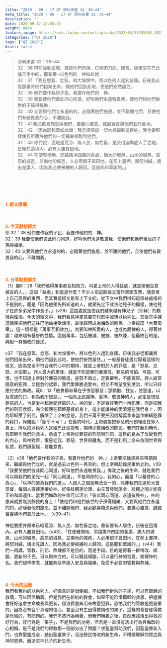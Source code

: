 ```yaml
---
title: "2020 - 09 - 17 QT 耶利米書 32：36~44"
meta_title: "2020 - 09 - 17 QT 耶利米書 32：36~44"
description: ""
date: 2020-09-17 12:55:45
weight: 8484
feature_image: https://cmtc.tw/wp-content/uploads/2022/03/15235392_10211799862337740_180693556567566654_o-1.webp
categories: ["QT 2020"]
tags: ["QT 2020"]
draft: false
---
```


<blockquote>耶利米書 32：36~44<br />
32：36 現在論到這城，就是你們所說、已經因刀劍、饑荒、瘟疫交在巴比倫王手中的，耶和華─以色列的　神如此說：<br />
32：37 「我在怒氣、忿怒，和大惱恨中，將以色列人趕到各國。日後我必從那裏將他們招聚出來，領他們回到此地，使他們安然居住。<br />
32：38 他們要作我的子民，我要作他們的　神。<br />
32：39 我要使他們彼此同心同道，好叫他們永遠敬畏我，使他們和他們後世的子孫得福樂，<br />
32：40 又要與他們立永遠的約，必隨著他們施恩，並不離開他們，且使他們有敬畏我的心，不離開我。<br />
32：41 我必歡喜施恩與他們，要盡心盡意、誠誠實實將他們栽於此地。<br />
32：42 「因為耶和華如此說：我怎樣使這一切大禍臨到這百姓，我也要照樣使我所應許他們的一切福樂都臨到他們。<br />
32：43 你們說，這地是荒涼、無人民、無牲畜，是交付迦勒底人手之地。日後在這境內，必有人置買田地。<br />
32：44 在便雅憫地、耶路撒冷四圍的各處、猶大的城邑、山地的城邑、高原的城邑，並南地的城邑，人必用銀子買田地，在契上畫押，將契封緘，請出見證人，因為我必使被擄的人歸回。這是耶和華說的。」</blockquote><br />
&nbsp;<br />
<br />
&nbsp;<br />
<br />
<span style="color: #ff6600;"><strong>1. </strong><strong>經文誦讀</strong></span><br />
<br />
<span style="color: #ff6600;"><strong> </strong></span><br />
<br />
<span style="color: #ff6600;"><strong>2. 今天默想</strong><strong>經文<br />
</strong></span>耶 32：38 他們要作我的子民，我要作他們的　神。<br />
32：39 我要使他們彼此同心同道，好叫他們永遠敬畏我，使他們和他們後世的子孫得福樂。<br />
32：40 又要與他們立永遠的約，必隨著他們施恩，並不離開他們，且使他們有敬畏我的心，不離開我。<br />
<br />
&nbsp;<br />
<br />
<span style="color: #ff6600;"><strong>3. 分享默想經文<br />
</strong></span>（1）羅8：28「我們曉得萬事都互相效力，叫愛上帝的人得益處，就是按他旨意被召的人。」這個「益處」到底是什麼？不少人把這節經文當作空頭支票，隨意填上自己高興的東西，但其實這經文是有上下文的，從下文中我們得知這個益處指的不是別的，而是「因為他預先所知道的人，就預先定下效法他兒子的模樣，使他兒子在許多弟兄中作長子。」（v29）這益處就是使我們越來越有神兒子（耶穌）的模樣與性情。今天的經文中，我們看見神定意要在烈怒中滅絕以色列民，又從其中揀選餘民把他們送往巴他倫接受煉淨，最後歸回成為悔改的餘民。上帝這麼「大費周章」，這一切都是「萬事互相效力」，為要叫神所愛的人，也成為愛神的人，得著益處：越來越有基督的性情。這個萬事，包括被滅、被擄、被熬煉，但最終目的是，興起一群悔改的餘民。<br />
<br />
v37 「我在怒氣、忿怒，和大惱恨中，將以色列人趕到各國。日後我必從那裏將他們招聚出來，領他們回到此地，使他們安然居住。」一般基督徒最討厭看這樣的經文，因為完全不符合我們心中的期待，就是上帝對於人的罪惡，是「怒氣、忿怒、大惱恨」。罪人最大的愚昧，就是不知道罪的嚴重性，罪惡的可怕、可惡、可恨，也不知道上帝對於罪惡的態度，是勢不兩立，定要審判，不能寬容。罪人經常隨意的犯罪，又輕忽的認罪，我們愛罪勝過愛神，但又不希望受到懲治，所以只好應付式的悔改。箴8：13「敬畏耶和華在乎恨惡邪惡；那驕傲、狂妄，並惡道，以及乖謬的口，都為我所恨惡。」一個真正認識神、愛神、敬畏神的人，必定是恨惡罪惡的人，也是愛神超過愛罪惡的人。神的愛，不是容許我們一再犯罪，而是把我們的刑罰忿怒，完全報應在耶穌基督的身上，這才能讓神的愛澆灌在我們身上，因為耶穌受了刑罰，解除了上帝的忿怒。我們千萬不要把因信稱義拿來當作繼續犯罪的藉口，保羅說：「斷乎不可！」在舊約時代，上帝直接把罪惡的刑罰報應在罪人身上，所以把以色列人送給巴比倫管教，期待少數悔改的餘民。我們在新約時代，有耶穌作我們的救主，承擔了上帝對於罪惡的烈怒與刑罰，這目的是為了改變我們的內心，與神對齊，恨惡老我、罪惡、世界與魔鬼，而不是利用上帝來貪圖世界與私慾，我們讀聖經，要能意會。<br />
<br />
（2）v38「他們要作我的子民，我要作他們的　神。」上帝要把餘民將來帶領回來，繼續與他們立約，就是過去以色列一再背約，但上帝興起餘民重新立約。v39「我要使他們彼此同心同道，好叫他們永遠敬畏我。」悔改之後的生命，就是我們可以與我們的弟兄一起「同心同道」，不是同你的心，我的心，而是「以基督的心為心」，「以神的道為我們的道」。人跟人之間是無法合一的，除非我們先連於元首基督，每個人直接連接於神，好像肢體連於頭，由元首發號施令，肢體之間才能真正的和諧運作。當我們悔改的生命可以活出「彼此同心同道、永遠敬畏神」，神的恩典就要臨到餘民的身上：「使他們和他們後世的子孫得福樂、又要與他們立永遠的約，必隨著他們施恩，並不離開他們、我必歡喜施恩與他們，要盡心盡意、誠誠實實將他們栽於此地。」（v39~41）<br />
<br />
神也要應許原來已經荒涼、無人民、無牲畜之地，重新要有人居住，日後在這境內，必有人置買田地。（v43）、「在便雅憫地、耶路撒冷四圍的各處、猶大的城邑、山地的城邑、高原的城邑，並南地的城邑，人必用銀子買田地，在契上畫押，將契封緘，請出見證人，因為我必使被擄的人歸回。這是耶和華說的。」（v44）我們一再講，管教、刑罰、熬煉都不是目的，而是手段。目的是得著一群悔改、順服、更新的子民，可以與神立約，可以聽話順服，可以遵行神的旨意，榮耀神的名。我們越早學乖，就能夠及早進入安息與福樂，免受不必要的管教與熬煉。<br />
<br />
&nbsp;<br />
<br />
<span style="color: #ff6600;"><strong>4. 今天的回應<br />
</strong></span>我們看舊約的以色列人，好像真的是很倒楣，不如我們新約的子民，可以有耶穌的救贖，可以因信稱義。但是我們在新約的教會，如果不能珍惜耶穌的救恩，把握機會好好追求生命成長與更新，卻浪費恩典用來故意犯罪，恐怕我們的管教是更嚴重的，因為沒有合乎真理的信心，甚至沒有生出得救悔改的果子，這樣的基督徒得救是危險的，有問題的。我們不憑行為稱義，但我們稱義之後，自然應該活出得救的好行為，好行為是「果子」，不是我們的功勞，但若是一直沒有活出行為與悔改的心相稱，是不是我們的得救那一個部分出了問題？求聖靈幫助我們，因聖靈重新入門，也靠聖靈成全，結出聖靈果子，活出餘民悔改的新生命，不糟踏耶穌的寶血與神的恩典，而追求神兒子的新生命。<br />
<br />
&nbsp;
        